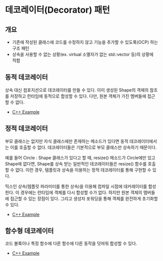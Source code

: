 # 데코레이터(Decorator) 패턴
## 개요

- 기존에 작성된 클래스에 코드를 수정하지 않고 기능을 추가할 수 있도록(OCP) 하는 구조 패턴
- 상속을 사용할 수 없는 상황(ex. virtual 소멸자가 없는 std::vector 등)의 상황에 적합

## 동적 데코레이터
상속 대신 컴포지션으로 데코레이터를 만들 수 있다. 이미 생성된 Shape의 객체의 참조를 저장하고 런타임에 동적으로 합성할 수 있다. 다만, 원본 객체가 가진 멤버들에 접근할 수 없다.

- [C++ Example](https://github.com/Oscarchoi/CodeExamples/blob/master/Cpp_Examples/Decorator/dynamic_decorator.cc)

## 정적 데코레이터
부모 클래스는 없지만 자식 클래스에만 존재하는 메소드가 있다면 동적 데코레이터에서는 이를 호출할 수 없다. 데코레이터들은 기본적으로 부모 클래스만 상속하기 때문이다.

예를 들어 Circle : Shape 클래스가 있다고 할 때, resize() 메소드가 Circle에만 있고 Shape에 없다면, Shape를 상속 받는 일반적인 데코레이터들은 resize() 함수를 호출할 수 없다. 이런 경우, 템플릿과 상속을 이용하는 정적 데코레이터를 통해 구현할 수 있다.

믹스인 상속(템플릿 파라미터를 통한 상속)을 이용해 컴파일 시점에 데커레이터를 합성한다. 이 경우에는 런타임에 객체를 다시 합성할 수가 없다. 하지만 원본 객체의 멤버들에 접근할 수 있는 장점이 있다. 그리고 생성자 포워딩을 통해 객체를 완전하게 초기화할 수 있다.

- [C++ Example](https://github.com/Oscarchoi/CodeExamples/blob/master/Cpp_Examples/Decorator/static_decorator.cc)

## 함수형 데코레이터
코드 불록이나 특정 함수에 다른 함수에 다른 동작을 덧씌워 합성할 수 있다.
- [C++ Example](https://github.com/Oscarchoi/CodeExamples/blob/master/Cpp_Examples/Decorator/functional_decorator.cc)